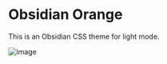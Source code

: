 # Obsidian Orange

This is an Obsidian CSS theme for light mode.


![image](https://user-images.githubusercontent.com/78496825/139083509-53eaf871-1514-4942-afac-40058e325876.png)

